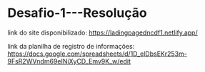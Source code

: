 # Desafio-1---Resolução
link do site disponibilizado: https://ladingpagedncdf1.netlify.app/

link da planilha de registro de informações: https://docs.google.com/spreadsheets/d/1D_elDbsEKr253m-9FsR2WVndm69eINjXyCD_Emv9K_w/edit
